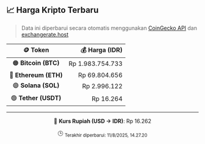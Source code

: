 

<!-- HARGA_KRIPTO -->
## 📈 Harga Kripto Terbaru

> Data ini diperbarui secara otomatis menggunakan [CoinGecko API](https://www.coingecko.com/) dan [exchangerate.host](https://exchangerate.host/)

<div align="center">

| 🪙 Token | 💰 Harga (IDR) |
|:------:|---------------:|
| 🟠 **Bitcoin (BTC)**   | Rp 1.983.754.733 |
| 🔵 **Ethereum (ETH)**  | Rp 69.804.656 |
| 🟣 **Solana (SOL)**    | Rp 2.996.122 |
| 🟢 **Tether (USDT)**   | Rp 16.264 |

---

💱 **Kurs Rupiah (USD → IDR)**: Rp 16.262

🕒 <sub>Terakhir diperbarui: 11/8/2025, 14.27.20</sub>

</div>
<!-- /HARGA_KRIPTO -->